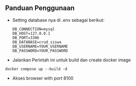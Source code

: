 ## Panduan Penggunaan
- Setting database nya di .env sebagai berikut:
    ```env
    DB_CONNECTION=mysql
    DB_HOST=127.0.0.1
    DB_PORT=3306
    DB_DATABASE=crud_siswa
    DB_USERNAME=YOUR_USERNAME
    DB_PASSWORD=YOUR_PASSWORD
    ```
- Jalankan Perintah ini untuk build dan create docker image 
```docker
docker compose up --build -d
```
- Akses browser with port 8100 
